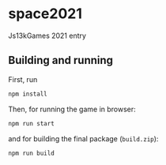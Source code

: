 # space2021

Js13kGames 2021 entry

## Building and running

First, run

```sh
npm install
```

Then, for running the game in browser:

```sh
npm run start
```

and for building the final package (`build.zip`):

```sh
npm run build
```
